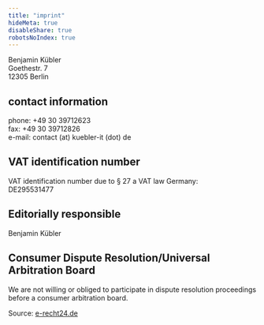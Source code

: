 ```yaml
---
title: "imprint"
hideMeta: true
disableShare: true
robotsNoIndex: true
---
```


Benjamin Kübler  
Goethestr. 7  
12305 Berlin

## contact information

phone: +49 30 39712623  
fax: +49 30 39712826  
e-mail: contact (at) kuebler-it (dot) de

## VAT identification number

VAT identification number due to &sect; 27 a VAT law Germany:  
DE295531477

## Editorially responsible

Benjamin Kübler

## Consumer Dispute Resolution/Universal Arbitration Board

We are not willing or obliged to participate in dispute resolution proceedings before a consumer arbitration board.

Source: [e-recht24.de](https://www.e-recht24.de)
